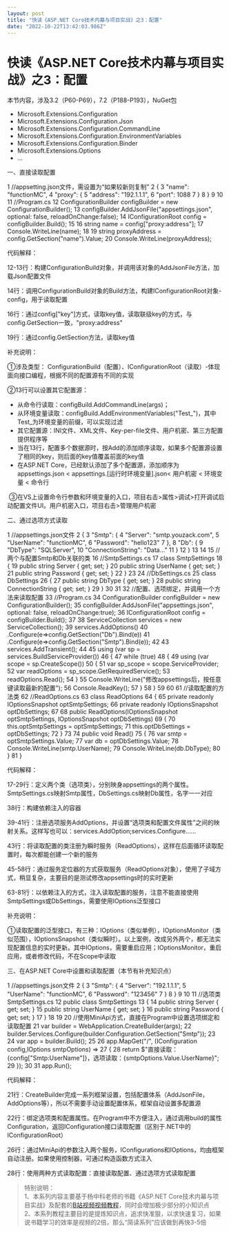 ```yaml
---
layout: post
title: "快读《ASP.NET Core技术内幕与项目实战》之3：配置"
date: "2022-10-22T13:42:03.986Z"
---
```

快读《ASP.NET Core技术内幕与项目实战》之3：配置
==============================

本节内容，涉及3.2（P60-P69），7.2（P188-P193），NuGet包

*   Microsoft.Extensions.Configuration
*   Microsoft.Extensions.Configuration.Json
*   Microsoft.Extensions.Configuration.CommandLine
*   Microsoft.Extensions.Configuration.EnvironmentVariables
*   Microsoft.Extensions.Configuration.Binder
*   Microsoft.Extensions.Options
*   ...

一、直接读取配置

 1 //appsetting.json文件，需设置为“如果较新则复制”
 2 {
 3   "name": "functionMC",
 4   "proxy": {
 5     "address": "192.1.1.1",
 6     "port": 1088
 7   }
 8 }
 9 
10 
11 //Program.cs
12 ConfigurationBuilder configBuilder = new ConfigurationBuilder();
13 configBuilder.AddJsonFile("appsettings.json", optional: false, reloadOnChange:false);
14 IConfigurationRoot config = configBuilder.Build();
15 
16 string name = config\["proxy:address"\];
17 Console.WriteLine(name);
18 
19 string proxyAddress = config.GetSection("name").Value;
20 Console.WriteLine(proxyAddress);

代码解释：

12-13行：构建ConfigurationBuild对象，并调用该对象的AddJsonFile方法，加载Json配置文件

14行：调用ConfigurationBuild对象的Build方法，构建IConfigurationRoot对象-config，用于读取配置

16行：通过config\["key"\]方式，读取key值，读取联级key的方式，与config.GetSection一致，"proxy:address"

19行：通过config.GetSection方法，读取key值

补充说明：

①涉及类型： ConfigurationBuild（配置）、IConfigurationRoot（读取）-体现面向接口编程，根据不同的配置源有不同的实现

②13行可以设置其它配置源：

*   从命令行读取：configBuild.AddCommandLine(args)；
*   从环境变量读取：configBuild.AddEnvironmentVariables("Test\_")，其中Test\_为环境变量的前缀，可以实现过滤
*   其它配置源：INI文件、XML文件、Key-per-file文件、用户机密、第三方配置提供程序等
*   当在13行，配置多个数据源时，按Add的添加顺序读取，如果多个配置源设置了相同的key，则后面的key值覆盖前面的key值
*   在ASP.NET Core，已经默认添加了多个配置源，添加顺序为appsettings.json < appsettings.\[运行时环境变量\].json< 用户机密 < 环境变量 < 命令行

 ③在VS上设置命令行参数和环境变量的入口，项目右击>属性>调试>打开调试启动配置文件UI。用户机密入口，项目右击>管理用户机密

二、通过选项方式读取

 1 //appsettings.json文件
 2 {
 3   "Smtp": {
 4     "Server": "smtp.youzack.com",
 5     "UserName": "functionMC",
 6     "Password": "hello123"
 7   },
 8   "Db": {
 9     "DbType": "SQLServer",
10     "ConnectionString": "Data..."
11 }
12 }
13 
14 
15 //两个与配置Smtp和Db关联的类
16 //SmtpSettings.cs
17 class SmtpSettings
18 {
19     public string Server { get; set; }
20     public string UserName { get; set; }
21     public string Password { get; set; }
22 }
23 
24 //DbSettings.cs
25 class DbSettings
26 {
27     public string DbType { get; set; }
28     public string ConnectionString { get; set; }
29 }
30 
31 
32 //配置、选项绑定，并调用一个方法来读取配置
33 //Program.cs
34 ConfigurationBuilder configBuilder = new ConfigurationBuilder();
35 configBuilder.AddJsonFile("appsettings.json", optional: false, reloadOnChange:true);
36 IConfigurationRoot config = configBuilder.Build();
37 
38 ServiceCollection services = new ServiceCollection();
39 services.AddOptions()
40     .Configure<DbSettings>(e=>config.GetSection("Db").Bind(e))
41     .Configure<SmtpSettings>(e=>config.GetSection("Smtp").Bind(e));
42 
43 services.AddTransient<ReadOptions>();
44 
45 using (var sp = services.BuildServiceProvider())
46 {
47     while (true)
48 {
49         using (var scope = sp.CreateScope())
50 {
51             var sp\_scope = scope.ServiceProvider;
52             var readOptions = sp\_scope.GetRequiredService<ReadOptions>();
53 readOptions.Read();
54 }
55         Console.WriteLine("修改appsettings后，按任意键读取最新的配置");
56 Console.ReadKey();
57 }
58 }
59 
60 
61 //读取配置的方法类
62 //ReadOptions.cs
63 class ReadOptions
64 {
65     private readonly IOptionsSnapshot<SmtpSettings> optSmtpSettings;
66     private readonly IOptionsSnapshot<DbSettings> optDbSettings;
67 
68     public ReadOptions(IOptionsSnapshot<SmtpSettings> optSmtpSettings, IOptionsSnapshot<DbSettings> optDbSettings)
69 {
70         this.optSmtpSettings = optSmtpSettings;
71         this.optDbSettings = optDbSettings;
72 }
73 
74     public void Read()
75 {
76         var smtp = optSmtpSettings.Value;
77         var db = optDbSettings.Value;
78 Console.WriteLine(smtp.UserName);
79 Console.WriteLine(db.DbType);
80 }
81 }

代码解释：

17-29行：定义两个类（选项类），分别映身appsettings的两个属性。SmtpSettings.cs映射Smtp属性，DbSettings.cs映射Db属性，名字一一对应

38行：构建依赖注入的容器

39-41行：注册选项服务AddOptions，并设置“选项类和配置文件属性”之间的映射关系。这样写也可以：services.AddOption;services.Configure<DbSettings>...... 

43行：将读取配置的类注册为瞬时服务（ReadOptions），这样在后面循环读取配置时，每次都能创建一个新的服务

45-58行：通过服务定位器的方式获取服务（ReadOptions对象），使用了子域方式，稍显复杂，主要目的是测试修改appsettings时的实时更新

63-81行：以依赖注入的方式，注入读取配置的服务，注意不能直接使用SmtpSettings或DbSettings，需要使用IOptions<T>泛型接口

补充说明：

①读取配置的泛型接口，有三种：IOptions<T>（类似单例），IOptionsMonitor<T>（类似范围），IOptionsSnapshot<T>（类似瞬时）。以上案例，改成另外两个，都无法实现配置信息的实时更新。其中IOptions<T>，需要重启应用；IOptionsMonitor<T>，重启应用，或者修改代码，不在Scope中读取

三、在ASP.NET Core中设置和读取配置（本节有补充知识点）

 1 //appsettings.json文件
 2 {
 3   "Smtp": {
 4     "Server": "192.1.1.1",
 5     "UserName": "functionMC",
 6     "Password": "123456"
 7   }
 8 }
 9 
10 
11 //选项类SmtpSettings.cs
12 public class SmtpSettings
13 {
14     public string Server { get; set; }
15     public string UserName { get; set; }
16     public string Password { get; set; }
17 }
18 
19 
20 //使用MiniApi方式，直接在Program中设置选项绑定和读取配置
21 var builder = WebApplication.CreateBuilder(args);
22 builder.Services.Configure<SmtpSettings>(builder.Configuration.GetSection("Smtp"));
23 
24 var app = builder.Build();
25 
26 app.MapGet("/", (IConfiguration config,IOptions<SmtpSettings> smtpOptions) =>
27 {
28     return $"直接读取：{config\["Smtp:UserName"\]}，选项读取：{smtpOptions.Value.UserName}";
29 });
30 
31 app.Run();

代码解释：

21行：CreateBuilder完成一系列框架设置，包括配置体系（AddJsonFile，AddOptions等），所以不需要手动设置配置体系，框架自动设置多配置源

22行：绑定选项类和配置属性。在Program中不方便注入，通过调用build的属性Configuration，返回IConfiguration接口读取配置（区别于.NET中的IConfigurationRoot）

26行：通过MiniApi的参数注入两个服务，IConfigurations和IOptions<T>，均由框架自动注册。如果使用控制器，可通过构造函数方式注入

28行：使用两种方式读取配置：直接读取配置、通过选项方式读取配置

> 特别说明：  
> 1、本系列内容主要基于杨中科老师的书籍《ASP.NET Core技术内幕与项目实战》及配套的[B站视频视频教程](https://www.bilibili.com/video/BV1pK41137He/?spm_id_from=333.999.0.0 "B站视频教程")，同时会增加极少部分的小知识点  
> 2、本系列教程主要目的是提炼知识点，追求快准狠，以求快速复习，如果说书籍学习的效率是视频的2倍，那么“简读系列”应该做到再快3-5倍